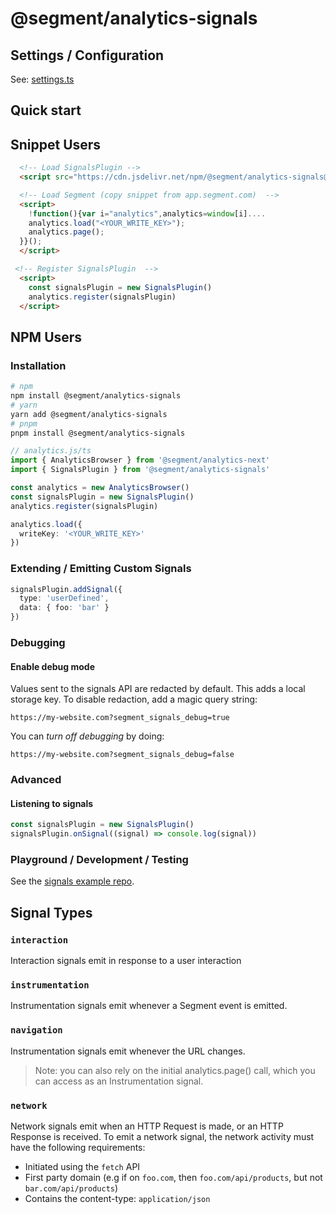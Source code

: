 #  @segment/analytics-signals 


## Settings / Configuration

See: [settings.ts](src/types/settings.ts)

## Quick start

## Snippet Users
```html
  <!-- Load SignalsPlugin -->
  <script src="https://cdn.jsdelivr.net/npm/@segment/analytics-signals@latest/dist/umd/analytics-signals.umd.js"></script>

  <!-- Load Segment (copy snippet from app.segment.com)  -->
  <script>
    !function(){var i="analytics",analytics=window[i].... 
    analytics.load("<YOUR_WRITE_KEY>");
    analytics.page();
  }}();
  </script>

 <!-- Register SignalsPlugin  -->
  <script>
    const signalsPlugin = new SignalsPlugin()
    analytics.register(signalsPlugin)
  </script>
```

## NPM Users
### Installation
```bash
# npm
npm install @segment/analytics-signals
# yarn
yarn add @segment/analytics-signals
# pnpm
pnpm install @segment/analytics-signals
```

```ts
// analytics.js/ts
import { AnalyticsBrowser } from '@segment/analytics-next'
import { SignalsPlugin } from '@segment/analytics-signals'

const analytics = new AnalyticsBrowser()
const signalsPlugin = new SignalsPlugin()
analytics.register(signalsPlugin)

analytics.load({
  writeKey: '<YOUR_WRITE_KEY>'
})

```
### Extending / Emitting Custom Signals
```ts
signalsPlugin.addSignal({
  type: 'userDefined',
  data: { foo: 'bar' }
})
```

### Debugging
#### Enable debug mode
Values sent to the signals API are redacted by default.
This adds a local storage key.  To disable redaction, add a magic query string:
```
https://my-website.com?segment_signals_debug=true
```
You can *turn off debugging* by doing:
```
https://my-website.com?segment_signals_debug=false
```

### Advanced

#### Listening to signals
```ts
const signalsPlugin = new SignalsPlugin()
signalsPlugin.onSignal((signal) => console.log(signal))
```


### Playground / Development / Testing
See the [signals example repo](../signals-example).

## Signal Types

### `interaction`
Interaction signals emit in response to a user interaction

### `instrumentation`
Instrumentation signals emit whenever a Segment event is emitted.

### `navigation`
Instrumentation signals emit whenever the URL changes.

> Note: you can also rely on the initial analytics.page() call, which you can access as an Instrumentation signal.

### `network`
Network signals emit when an HTTP Request is made, or an HTTP Response is received. To emit a network signal, the network activity must have the following requirements:
- Initiated using the `fetch` API
- First party domain (e.g if on `foo.com`, then `foo.com/api/products`, but not `bar.com/api/products`)
- Contains the content-type: `application/json`

